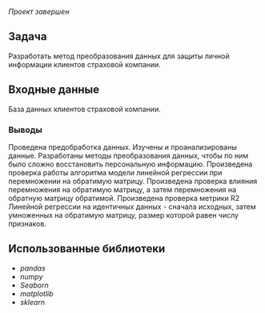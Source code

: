 *Проект завершен*

## Задача
Разработать метод преобразования данных для защиты личной информации клиентов страховой компании. 

## Входные данные
База данных клиентов страховой компании.

### Выводы
Проведена предобработка данных. 
Изучены и проанализированы данные.
Разработаны методы преобразования данных, чтобы по ним было сложно восстановить персональную информацию. 
Произведена проверка работы алгоритма модели линейной регрессии при перемножении на обратимую матрицу. 
Произведена проверка влияния перемножения на обратимую матрицу, а затем перемножения на обратную матрицу обратимой. 
Произведена проверка метрики R2 Линейной регрессии на идентичных данных - сначала исходных, затем умноженных на обратимую матрицу, размер которой равен числу признаков. 

## Использованные библиотеки
- *pandas*
- *numpy*
- *Seaborn*
- *matplotlib*
- *sklearn*
